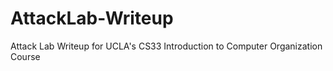 # AttackLab-Writeup
Attack Lab Writeup for UCLA's CS33 Introduction to Computer Organization Course
